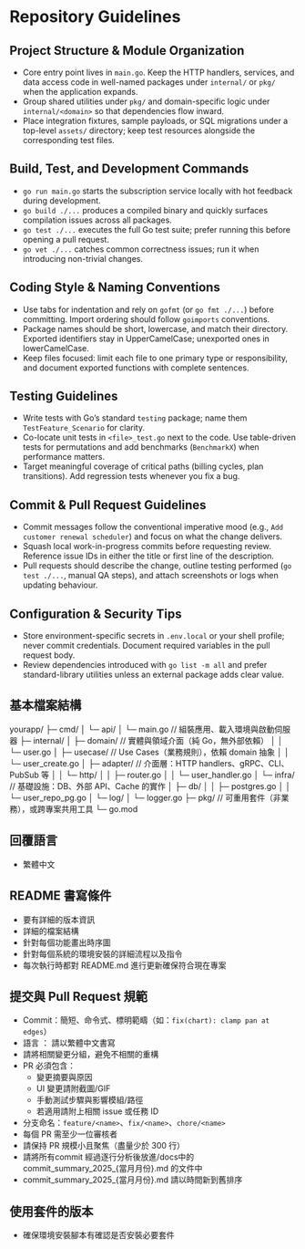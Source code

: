 # Repository Guidelines

## Project Structure & Module Organization
- Core entry point lives in `main.go`. Keep the HTTP handlers, services, and data access code in well-named packages under `internal/` or `pkg/` when the application expands.
- Group shared utilities under `pkg/` and domain-specific logic under `internal/<domain>` so that dependencies flow inward.
- Place integration fixtures, sample payloads, or SQL migrations under a top-level `assets/` directory; keep test resources alongside the corresponding test files.

## Build, Test, and Development Commands
- `go run main.go` starts the subscription service locally with hot feedback during development.
- `go build ./...` produces a compiled binary and quickly surfaces compilation issues across all packages.
- `go test ./...` executes the full Go test suite; prefer running this before opening a pull request.
- `go vet ./...` catches common correctness issues; run it when introducing non-trivial changes.

## Coding Style & Naming Conventions
- Use tabs for indentation and rely on `gofmt` (or `go fmt ./...`) before committing. Import ordering should follow `goimports` conventions.
- Package names should be short, lowercase, and match their directory. Exported identifiers stay in UpperCamelCase; unexported ones in lowerCamelCase.
- Keep files focused: limit each file to one primary type or responsibility, and document exported functions with complete sentences.

## Testing Guidelines
- Write tests with Go’s standard `testing` package; name them `TestFeature_Scenario` for clarity.
- Co-locate unit tests in `<file>_test.go` next to the code. Use table-driven tests for permutations and add benchmarks (`BenchmarkX`) when performance matters.
- Target meaningful coverage of critical paths (billing cycles, plan transitions). Add regression tests whenever you fix a bug.

## Commit & Pull Request Guidelines
- Commit messages follow the conventional imperative mood (e.g., `Add customer renewal scheduler`) and focus on what the change delivers.
- Squash local work-in-progress commits before requesting review. Reference issue IDs in either the title or first line of the description.
- Pull requests should describe the change, outline testing performed (`go test ./...`, manual QA steps), and attach screenshots or logs when updating behaviour.

## Configuration & Security Tips
- Store environment-specific secrets in `.env.local` or your shell profile; never commit credentials. Document required variables in the pull request body.
- Review dependencies introduced with `go list -m all` and prefer standard-library utilities unless an external package adds clear value.


## 基本檔案結構

yourapp/
├─ cmd/
│  └─ api/
│     └─ main.go            // 組裝應用、載入環境與啟動伺服器
├─ internal/
│  ├─ domain/               // 實體與領域介面（純 Go，無外部依賴）
│  │  └─ user.go
│  ├─ usecase/              // Use Cases（業務規則），依賴 domain 抽象
│  │  └─ user_create.go
│  ├─ adapter/              // 介面層：HTTP handlers、gRPC、CLI、PubSub 等
│  │  └─ http/
│  │     ├─ router.go
│  │     └─ user_handler.go
│  └─ infra/                // 基礎設施：DB、外部 API、Cache 的實作
│     ├─ db/
│     │  ├─ postgres.go
│     │  └─ user_repo_pg.go
│     └─ log/
│        └─ logger.go
├─ pkg/                     // 可重用套件（非業務），或跨專案共用工具
└─ go.mod


## 回覆語言
- 繁體中文

## README 書寫條件
- 要有詳細的版本資訊
- 詳細的檔案結構
- 針對每個功能畫出時序圖
- 針對每個系統的環境安裝的詳細流程以及指令
- 每次執行時都對 README.md 進行更新確保符合現在專案


## 提交與 Pull Request 規範
- Commit：簡短、命令式、標明範疇（如：`fix(chart): clamp pan at edges`）
- 語言 ： 請以繁體中文書寫
- 請將相關變更分組，避免不相關的重構
- PR 必須包含：
  - 變更摘要與原因
  - UI 變更請附截圖/GIF
  - 手動測試步驟與影響模組/路徑
  - 若適用請附上相關 issue 或任務 ID
- 分支命名：`feature/<name>`、`fix/<name>`、`chore/<name>`
- 每個 PR 需至少一位審核者
- 請保持 PR 規模小且聚焦（盡量少於 300 行）
- 請將所有commit 經過逐行分析後放進/docs中的commit_summary_2025_{當月月份}.md 的文件中
- commit_summary_2025_{當月月份}.md 請以時間新到舊排序

## 使用套件的版本
- 確保環境安裝腳本有確認是否安裝必要套件